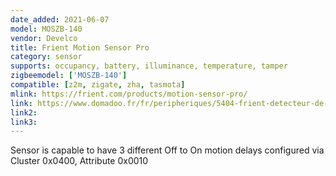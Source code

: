 ```yaml
---
date_added: 2021-06-07
model: MOSZB-140
vendor: Develco
title: Frient Motion Sensor Pro
category: sensor
supports: occupancy, battery, illuminance, temperature, tamper
zigbeemodel: ['MOSZB-140']
compatible: [z2m, zigate, zha, tasmota]
mlink: https://frient.com/products/motion-sensor-pro/
link: https://www.domadoo.fr/fr/peripheriques/5404-frient-detecteur-de-mouvement-zigbee-30-capteur-de-temperature-et-luminosite-5713594002361.html
link2: 
link3: 
---
```

Sensor is capable to have 3 different Off to On motion delays configured via Cluster 0x0400, Attribute 0x0010
